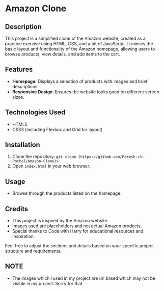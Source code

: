
# Amazon Clone

## Description
This project is a simplified clone of the Amazon website, created as a practice exercise using HTML, CSS, and a bit of JavaScript. It mimics the basic layout and functionality of the Amazon homepage, allowing users to browse products, view details, and add items to the cart.

## Features
- **Homepage**: Displays a selection of products with images and brief descriptions.
- **Responsive Design**: Ensures the website looks good on different screen sizes.

## Technologies Used
- HTML5
- CSS3 (including Flexbox and Grid for layout)

## Installation
1. Clone the repository: `git clone (https://github.com/Paresh-ch-Pothal/Amazon-Clone)>`
2. Open `index.html` in your web browser.

## Usage
- Browse through the products listed on the homepage.

## Credits
- This project is inspired by the Amazon website.
- Images used are placeholders and not actual Amazon products.
- Special thanks to Code with Harry for educational resources and inspiration.

Feel free to adjust the sections and details based on your specific project structure and requirements.
## NOTE
- The images which i used in my project are url based which may not be visible in my project. Sorry for that
